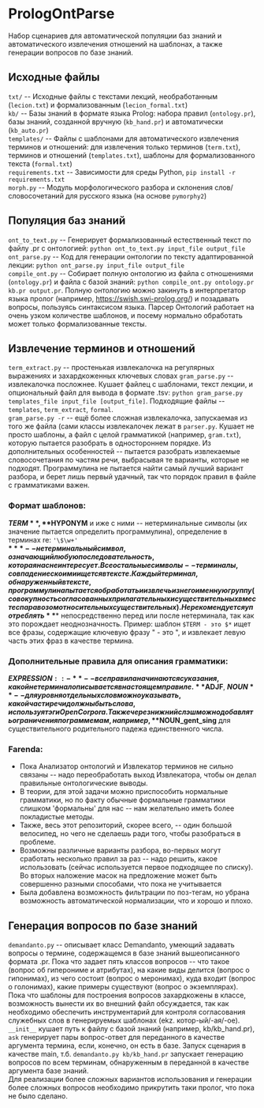 # PrologOntParse  

Набор сценариев для автоматической популяции баз знаний и автоматического извлечения отношений на шаблонах, а также генерации вопросов по базе знаний.

## Исходные файлы
`txt/` -- Исходные файлы с текстами лекций, необработанным (`lecion.txt`) и формализованным (`lecion_formal.txt`)  
`kb/` -- Базы знаний в формате языка Prolog: набора правил (`ontology.pr`), базы знаний, созданной вручную (`kb_hand.pr`) и автоматически (`kb_auto.pr`)  
`templates/` -- Файлы с шаблонами для автоматического извлечения терминов и отношений: для извлечения только терминов (`term.txt`), терминов и отношений (`templates.txt`), шаблоны для формализованного текста (`formal.txt`)  
`requirements.txt` -- Зависимости для среды Python, `pip install -r requirements.txt`  
`morph.py` -- Модуль морфологического разбора и склонения слов/словосочетаний для русского языка (на основе `pymorphy2`)  

## Популяция баз знаний
`ont_to_text.py` -- Генерирует формализованный естественный текст по файлу .pr с онтологией: `python ont_to_text.py input_file output_file`  
`ont_parse.py` -- Код для генерации онтологии по тексту адаптированной лекции: `python ont_parse.py input_file output_file`  
`compile_ont.py` -- Собирает полную онтологию из файла с отношениями (`ontology.pr`) и файла с базой знаний: `python compile_ont.py ontology.pr kb.pr output.pr`.
Полную онтологию можно закинуть в интерпретатор языка пролог (например, https://swish.swi-prolog.org/) и позадавать вопросы, пользуясь синтаксисом языка. 
Парсер Онтологий работает на очень узком количестве шаблонов, и посему нормально обработать может только формализованные тексты.

## Извлечение терминов и отношений
`term_extract.py` -- простенькая извлекалочка на регулярных выражениях и захардкоженных ключевых словах
`gram_parse.py` -- извлекалочка посложнее. Кушает файлец с шаблонами, текст лекции, и опциональный файл для вывода в формате .tsv: `python gram_parse.py templates_file input_file [output_file]`. Подходящие файлы -- `templates`, `term_extract`, `formal`.  
`gram_parse.py -r` -- ещё более сложная извлекалочка, запускаемая из того же файла (сами классы извлекалочек лежат в `parser.py`. Кушает не просто шаблоны, а файл с целой грамматикой (например, `gram.txt`), которую пытается разобрать в одностороннем порядке. Из дополнительных особенностей -- пытается разобрать извлекаемые словосочетания по частям речи, выбрасывая те варианты, которые не подходят. Программулина не пытается найти самый лучший вариант разбора, и берет лишь первый удачный, так что порядок правил в файле с грамматиками важен. 

### Формат шаблонов:
**$TERM**, **$HYPONYM** и иже с ними -- нетерминальные символы (их значение пытается определить программулина), определение в терминах re: `'\$\w+'`   
**$*** -- нетерминальный символ, означающий любую последовательность, которая нас не интересует.  
Все остальные символы -- терминалы, совпадение с коими ищется в тексте.
Каждый терминал, обнаруженный в тексте, программулина пытается обработать и извлечь из него именную группу (совокупность согласованных прилагательных и существительных вместе с паравозом относительных существительных). Не рекомендуется употреблять **$*** непосредственно перед или после нетерминала, так как это порождает неоднозначность.
Пример: шаблон `$TERM - это $*` ищет все фразы, содержащие ключевую фразу " - это ", и извлекает левую часть этих фраз в качестве термина.
### Дополнительные правила для описания грамматики:  
**$EXPRESSION::-** -- все правила начинаются с указания, какой нетерминал описывается в настоящем правиле.
**$ADJF**, **$NOUN** -- для уровня отдельных слов можно указывать, какой части речи должны быть слова, используя тэги OpenCorpora. Также через нижний слэш можно добавлять ограничения по граммемам, например, **$NOUN_gent_sing** для существительного родительного падежа единственного числа.

### Farenda:
* Пока Анализатор онтологий и Извлекатор терминов не сильно связаны -- надо переобработать выход Извлекатора, чтобы он делал правильные онтологические выводы.
* В теории, для этой задачи можно приспособить нормальные грамматики, но по факту обычные формальные грамматики слишком 'формальны' для нас -- нам желательно иметь более покладистые методы.
* Также, весь этот репозиторий, скорее всего, -- один большой велосипед, но чего не сделаешь ради того, чтобы разобраться в проблеме.
* Возможны различные варианты разбора, во-первых могут сработать несколько правил за раз -- надо решить, какое использовать (сейчас используется первое подходящее по списку). Во вторых наложение масок на предложение может быть совершенно разными способами, что пока не учитывается
* Была добавлена возможность фильтрации по поз-тегам, но убрана возможность автоматической нормализации, что и хорошо и плохо.

## Генерация вопросов по базе знаний
`demandanto.py` -- описывает класс Demandanto, умеющий задавать вопросы о термине, содержащемся в базе знаний вышеописанного формата .pr. Пока что задает пять классов вопросов -- что такое (вопрос об гиперониме и атрибутах), на какие виды делится (вопрос о гипонимах), из чего состоит (вопрос о меронимах), куда входит (вопрос о голонимах), какие примеры существуют (вопрос о экземплярах). Пока что шаблоны для построения вопросов захардкожены в классе, возможность вынести их во внешний файл обсуждается, так как необходимо обеспечить инструментарий для контроля согласования служебных слов в генерируемых шаблонах (ekz. котор-ый/-ая/-ое).  
`__init__` кушает путь к файлу с базой знаний (например, kb/kb_hand.pr), `ask` генерирует пары вопрос-ответ для переданного в качестве аргумента термина, если, конечно, он есть в базе. Запуск сценария в качестве main, т.б. `demandanto.py kb/kb_hand.pr` запускает генерацию вопросов по всем терминам, обнаруженным в переданной в качестве аргумента базе знаний.  
Для реализации более сложных вариантов использования и генерации более сложных вопросов необходимо прикрутить таки пролог, что пока не было сделано.
 

